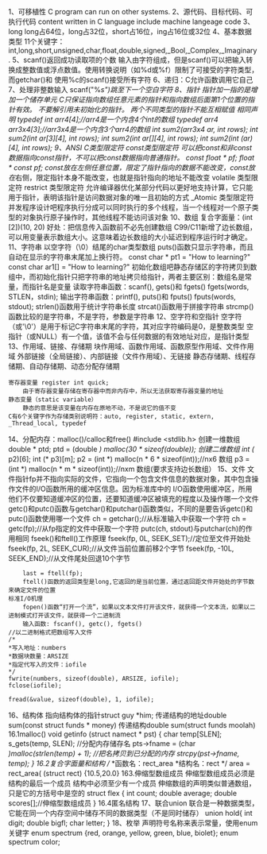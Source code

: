 1、可移植性
    C program can run on other systems.
2、源代码、目标代码、可执行代码
    content written in C language
    include machine langeage code
3、long long占64位，long占32位，short占16位，ing占16位或32位
4、基本数据类型
    11个关键字：int,long,short,unsigned,char,float,double,signed,_Bool,_Complex,_Imaginary.
5、scanf()返回成功读取项的个数 
    输入由字符组成，但是scanf()可以把输入转换成整数值或浮点数值。使用转换说明（如%d或%f）限制了可接受的字符类型，而getchar()和
    使用%c的scanf()接受所有字符
6、递归：C允许函数调用它自己
7、处理非整数输入
    scanf("%*s")跳至下一个空白字符
8、指针
    指针加一指的是增加一个储存单元
    C只保证指向数组任意元素的指针和指向数组后面第1个位置的指针有效。
    不要解引用未初始化的指针。
    两个不同类型的指针不能互相赋值
    相同声明
        typedef int arr4[4];//arr4是一个内含4个int的数组
        typedef arr4 arr3x4[3];//arr3x4是一个内含3个arr4的数组
        int sum2(arr3x4 ar, int rows);
        int sum2(int ar[3][4], int rows);
        int sum2(int ar[][4], int rows);
        int sum2(int (*ar)[4], int rows);
9、ANSI C类型限定符
    const类型限定符
        可以把const和非const数据指向const指针，不可以把const数据指向普通指针。
        const float * pf;
        float * const pf;
        const放在*左侧任意位置，限定了指针指向的数据不能改变，const放在*右侧，限定指针本身不能改变，也就是指针指向的地址不能改变
    volatile 类型限定符
    restrict 类型限定符
        允许编译器优化某部分代码以更好地支持计算，它只能用于指针，表明该指针是访问数据对象的唯一且初始的方式
    _Atomic 类型限定符
        并发程序设计吧程序执行分成可以同时执行的多个线程，当一个线程对一个原子类型的对象执行原子操作时，其他线程不能访问该对象
10、数组
    复合字面量：(int [2])(10, 20)
    好处：把信息传入函数前不必先创建数组
    C99/C11新增了边长数组，可以用变量表示数组大小。这意味着边长数组的大小延迟到程序运行时才确定。
11、字符串
    以空字符（\0）结尾的char类型数组
    puts()函数只显示字符串，而且自动在显示的字符串末尾加上换行符。
    const char * pt1 = "How to learning?"
    const char ar1[] = "How to learning?"
    初始化数组吧静态存储区的字符拷贝到数组中，而初始化指针只把字符串的地址拷贝给指针，两者主要区别：数组名是常量，而指针名是变量
    读取字符串函数：scanf(), gets()和 fgets()
        fgets(words, STLEN，stdin);
    输出字符串函数：printf(), puts()和 fputs()
        fputs(words, stdout);
    strlen()函数用于统计字符串长度
    strcat()函数用于拼接字符串
    strcmp()函数比较的是字符串，不是字符，参数是字符串
12、空字符和空指针
    空字符（或'\0'）是用于标记C字符串末尾的字符，其对应字符编码是0，是整数类型
    空指针（或NULL）有一个值，该值不会与任何数据的有效地址对应，是指针类型
13、作用域、链接、存储期
    块作用域、函数作用域、函数原型作用域、文件作用域
    外部链接（全局链接）、内部链接（文件作用域）、无链接
    静态存储期、线程存储期、自动存储期、动态分配存储期
    
    寄存器变量 register int quick;
        由于寄存器变量存储在寄存器中而非内存中，所以无法获取寄存器变量的地址
    静态变量（static variable）
        静态的意思是该变量在内存在原地不动，不是说它的值不变
    C有6个关键字作为存储类别说明符：auto, register, static, extern, _Thread_local, typedef
14、分配内存：malloc()/calloc和free()
    #include <stdlib.h>
    创建一维数组
        double * ptd;
        ptd = (double *) malloc(30 * sizeof(double));
    创建二维数组
        int (* p2)[6];
        int (* p3)[m];
        p2 = (int *) malloc(n * 6 * sizeof(int));//nx6 数组
        p3 = (int *) malloc(n * m * sizeof(int));//nxm 数组(要求支持边长数组）
15、文件
    文件指针fp并不指向实际的文件，它指向一个包含文件信息的数据对象，其中包含操作文件的I/O函数所用的缓冲区信息。因为标准库中的
    I/O函数使用缓冲区，所用他们不仅要知道缓冲区的位置，还要知道缓冲区被填充的程度以及操作哪一个文件
    getc()和putc()函数与getchar()和putchar()函数类似，不同的是要告诉getc()和putc()函数使用哪一个文件
    ch = getchar();//从标准输入中获取一个字符
    ch = getc(fp);//从fp指定的文件中获取一个字符
    putc(ch, stdout)与putchar(ch)的作用相同
    fseek()和ftell()工作原理
        fseek(fp, 0L, SEEK_SET);//定位至文件开始处
        fseek(fp, 2L, SEEK_CUR);//从文件当前位置前移2个字节
        fseek(fp, -10L, SEEK_END);//从文件尾处回退10个字节
        
        last = ftell(fp);
        ftell()函数的返回类型是long,它返回的是当前位置，通过返回距文件开始处的字节数来确定文件的位置
    标准I/O机理
        fopen()函数“打开一个流”，如果以文本文件打开该文件，就获得一个文本流，如果以二进制模式打开该文件，就获得一个二进制流
        输入函数: fscanf(), getc(), fgets()
    //以二进制格式把数组写入文件
    /*
    *写入地址：numbers
    *数据块数量：ARSIZE
    *指定代写入的文件：iofile
    */
	fwrite(numbers, sizeof(double), ARSIZE, iofile);
	fclose(iofile);
    
    fread(&value, sizeof(double), 1, iofile);
16、结构体
    指向结构体的指针struct guy *him;
    传递结构的地址double sum(const struct funds * money)
	传递结构double sum(struct funds moolah)
    16.1malloc()
    void getinfo (struct namect * pst)
    {
        char temp[SLEN];
        s_gets(temp, SLEN);
        //分配内存储存名
        pts->fname = (char *)malloc(strlen(temp) + 1);
        //把名拷贝到已分配的内存
        strcpy(pst->fname, temp);
    }
    16.2复合字面量和结构
    /*
     *函数名：rect_area
     *结构名：rect
    */
    area = rect_area( (struct rect) {10.5,20.0}
    163.伸缩型数组成员
    伸缩型数组成员必须是结构的最后一个成员
	结构中必须至少有一个成员
	伸缩数组的声明类似普通数组，只是它的方括号中是空的
	struct flex
	{
		int count;
		double average;
		double scores[];//伸缩型数组成员
	}
	16.4匿名结构
17、联合union
	联合是一种数据类型，它能在同一个内存空间中储存不同的数据类型（不是同时储存）
	union hold{
		int digit;
		double bigfl;
		char letter;
	}
18、枚举
	声明符号名称来表示常量，使用enum关键字
	enum spectrum {red, orange, yellow, green, blue, biolet};
	enum spectrum color;
